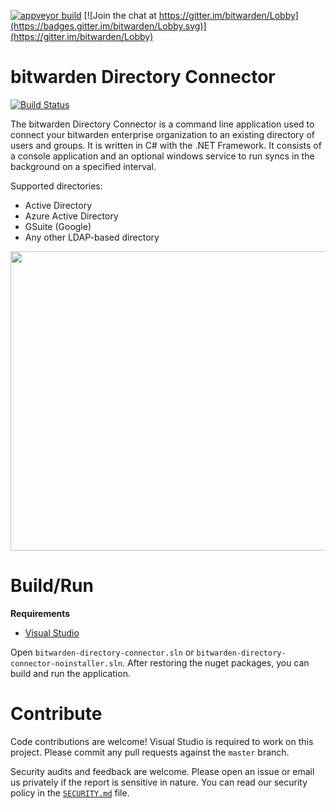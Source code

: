 [![appveyor build](https://ci.appveyor.com/api/projects/status/github/bitwarden/directory-connector?branch=master&svg=true)](https://ci.appveyor.com/project/bitwarden/directory-connector)
[![Join the chat at https://gitter.im/bitwarden/Lobby](https://badges.gitter.im/bitwarden/Lobby.svg)](https://gitter.im/bitwarden/Lobby)

# bitwarden Directory Connector

[![Build Status](https://secure.travis-ci.org/robisys/directory-connector.svg?branch=master)](https://travis-ci.org/robisys/directory-connector)

The bitwarden Directory Connector is a command line application used to connect your bitwarden enterprise organization to an existing directory of users and groups.
It is written in C# with the .NET Framework. It consists of a console application and an optional windows service to run syncs in the background on a specified interval.

Supported directories:
- Active Directory
- Azure Active Directory
- GSuite (Google)
- Any other LDAP-based directory

<img src="https://i.imgur.com/IdqS0se.png" alt="" width="680" height="479" />

# Build/Run

**Requirements**

- [Visual Studio](https://www.visualstudio.com/)

Open `bitwarden-directory-connector.sln` or `bitwarden-directory-connector-noinstaller.sln`. After restoring the nuget packages, you can build and run the application.

# Contribute

Code contributions are welcome! Visual Studio is required to work on this project. Please commit any pull requests against the `master` branch.

Security audits and feedback are welcome. Please open an issue or email us privately if the report is sensitive in nature. You can read our security policy in the [`SECURITY.md`](SECURITY.md) file.
